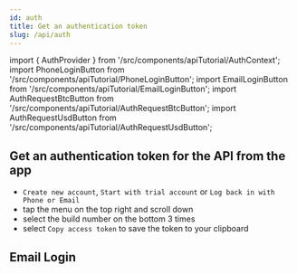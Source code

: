 ```yaml
---
id: auth
title: Get an authentication token
slug: /api/auth
---
```


import { AuthProvider } from '/src/components/apiTutorial/AuthContext';
import PhoneLoginButton from '/src/components/apiTutorial/PhoneLoginButton';
import EmailLoginButton from '/src/components/apiTutorial/EmailLoginButton';
import AuthRequestBtcButton from '/src/components/apiTutorial/AuthRequestBtcButton';
import AuthRequestUsdButton from '/src/components/apiTutorial/AuthRequestUsdButton';

## Get an authentication token for the API from the app

* `Create new account`, `Start with trial account` or `Log back in with Phone or Email`
* tap the menu on the top right and scroll down
* select the build number on the bottom 3 times
* select `Copy access token` to save the token to your clipboard

## Email Login

<AuthProvider>

  <EmailLoginButton />

  <div style={{ margin: '40px 0' }}></div>

</AuthProvider>

